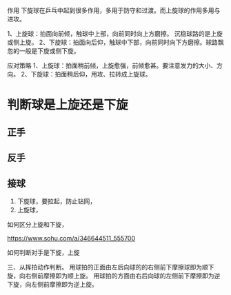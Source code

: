 


## 

作用
下旋球在乒乓中起到很多作用，多用于防守和过渡。而上旋球的作用多用与进攻。


1、上旋球：拍面向前倾，触球中上部，向前同时向上方磨擦。 沉稳球路的是上旋或侧上旋。
2、下旋球：拍面向后仰，触球中下部，向前同时向下方磨擦。球路飘忽的一般是下旋或侧下旋。





应对策略
1、上旋球：拍面稍前倾，上旋愈强，前倾愈甚。要注意发力的大小、方向。 
2、下旋球：拍面稍后仰，用攻、拉转成上旋球。 


# 判断球是上旋还是下旋


## 正手


## 反手




## 接球

1. 下旋球，要拉起，防止钻网，
2. 上旋球，

如何区分上旋和下旋，





https://www.sohu.com/a/346644511_555700


如何判断对手是下旋，上旋

三、从挥拍动作判断。
用球拍的正面由左后向球的的右侧前下摩擦球即为顺下旋，向右侧前摩擦即为顺上旋。
用球拍的方面由右后向球的左侧前下摩擦即为逆下旋，向左侧前摩擦即为逆上旋。
